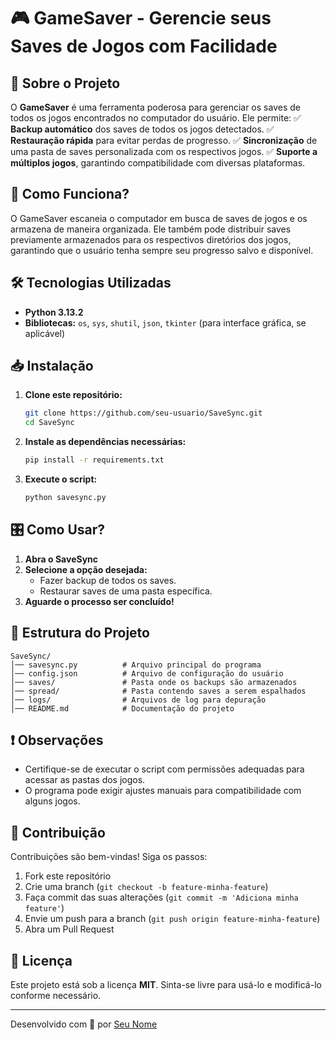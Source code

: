 # 🎮 GameSaver - Gerencie seus Saves de Jogos com Facilidade

## 📌 Sobre o Projeto
O **GameSaver** é uma ferramenta poderosa para gerenciar os saves de todos os jogos encontrados no computador do usuário. Ele permite:
✅ **Backup automático** dos saves de todos os jogos detectados.
✅ **Restauração rápida** para evitar perdas de progresso.
✅ **Sincronização** de uma pasta de saves personalizada com os respectivos jogos.
✅ **Suporte a múltiplos jogos**, garantindo compatibilidade com diversas plataformas.

## 🚀 Como Funciona?
O GameSaver escaneia o computador em busca de saves de jogos e os armazena de maneira organizada. Ele também pode distribuir saves previamente armazenados para os respectivos diretórios dos jogos, garantindo que o usuário tenha sempre seu progresso salvo e disponível.

## 🛠️ Tecnologias Utilizadas
- **Python 3.13.2**
- **Bibliotecas:** `os`, `sys`, `shutil`, `json`, `tkinter` (para interface gráfica, se aplicável)

## 📥 Instalação
1. **Clone este repositório:**
   ```sh
   git clone https://github.com/seu-usuario/SaveSync.git
   cd SaveSync
   ```
2. **Instale as dependências necessárias:**
   ```sh
   pip install -r requirements.txt
   ```
3. **Execute o script:**
   ```sh
   python savesync.py
   ```

## 🎛️ Como Usar?
1. **Abra o SaveSync**
2. **Selecione a opção desejada:**
   - Fazer backup de todos os saves.
   - Restaurar saves de uma pasta específica.
3. **Aguarde o processo ser concluído!**

## 📂 Estrutura do Projeto
```
SaveSync/
│── savesync.py          # Arquivo principal do programa
│── config.json          # Arquivo de configuração do usuário
│── saves/               # Pasta onde os backups são armazenados
│── spread/              # Pasta contendo saves a serem espalhados
│── logs/                # Arquivos de log para depuração
│── README.md            # Documentação do projeto
```

## ❗ Observações
- Certifique-se de executar o script com permissões adequadas para acessar as pastas dos jogos.
- O programa pode exigir ajustes manuais para compatibilidade com alguns jogos.

## 🤝 Contribuição
Contribuições são bem-vindas! Siga os passos:
1. Fork este repositório
2. Crie uma branch (`git checkout -b feature-minha-feature`)
3. Faça commit das suas alterações (`git commit -m 'Adiciona minha feature'`)
4. Envie um push para a branch (`git push origin feature-minha-feature`)
5. Abra um Pull Request

## 📜 Licença
Este projeto está sob a licença **MIT**. Sinta-se livre para usá-lo e modificá-lo conforme necessário.

---
Desenvolvido com 💙 por [Seu Nome](https://github.com/seu-usuario)

